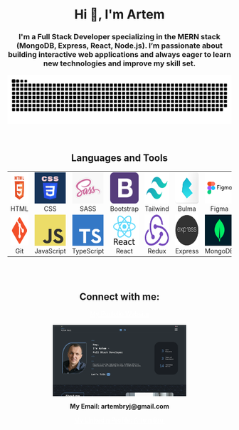<h1 align="center">Hi 👋, I'm Artem</h1>
<h3 align="center">I'm a Full Stack Developer specializing in the MERN stack (MongoDB, Express, React, Node.js). I’m passionate about building interactive web applications and always eager to learn new technologies and improve my skill set.</h3>

<p align="center">
 <img width="600" src="img/snake.svg" alt="snake"/>
</p>

<br>

<h2 align="center">Languages and Tools</h2>

<table align="center" width="100%">
  <tr>
    <td align="center">
      <img src="./img/html.jpg" alt="HTML" width="70" height="70"/><br/>
      <span>HTML</span>
    </td>
    <td align="center">
      <img src="./img/css.png" alt="CSS" width="70" height="70"/><br/>
      <span>CSS</span>
    </td>
    <td align="center">
      <img src="./img/sass.jpg" alt="SASS" width="70" height="70"/><br/>
      <span>SASS</span>
    </td>
    <td align="center">
      <img src="./img/bootstrap.png" alt="Bootstrap" width="70" height="70"/><br/>
      <span>Bootstrap</span>
    </td>
    <td align="center">
      <img src="./img/tailwind.webp" alt="Tailwind" width="70" height="70"/><br/>
      <span>Tailwind</span>
    </td>
    <td align="center">
      <img src="./img/bulma.png" alt="Bulma" width="70" height="70"/><br/>
      <span>Bulma</span>
    </td>
    <td align="center">
      <img src="./img/figma.png" alt="Figma" width="70" height="70"/><br/>
      <span>Figma</span>
    </td>
  </tr>
  <tr>
    <td align="center">
      <img src="./img/git.png" alt="Git" width="70" height="70"/><br/>
      <span>Git</span>
    </td>
    <td align="center">
      <img src="./img/javascript.png" alt="JavaScript" width="70" height="70"/><br/>
      <span>JavaScript</span>
    </td>
    <td align="center">
      <img src="./img/typescript.png" alt="TypeScript" width="70" height="70"/><br/>
      <span>TypeScript</span>
    </td>
    <td align="center">
      <img src="./img/react.png" alt="React" width="70" height="70"/><br/>
      <span>React</span>
    </td>
    <td align="center">
      <img src="./img/redux.png" alt="Redux" width="70" height="70"/><br/>
      <span>Redux</span>
    </td>
    <td align="center">
      <img src="./img/express.png" alt="Express" width="70" height="70"/><br/>
      <span>Express</span>
    </td>
    <td align="center">
      <img src="./img/mongodb.png" alt="MongoDB" width="70" height="70"/><br/>
      <span>MongoDB</span>
    </td>
  </tr>
</table>
<br>
<br>

<h2 align="center">Connect with me:</h2>

<p align="center">
 <a href="https://linkedin.com/in/artem-brui-563252288" target="blank" style="color: white;">
  My Porfolio Website<br/><br/>
  <img align="center" src="./img/porfolio_preview.webp" alt="porfolio_preview" width="300" height="160"/><br/>
 </a>
</p>


<h4 align="center" style="margin: 0">My Email: artembryj@gmail.com</h4>
<p align="center">
 <a href="https://linkedin.com/in/artem-brui-563252288" target="blank" style="color: white;">My Linkedin Profile: Artem Brui</a>
</p>
